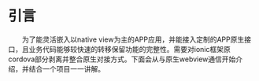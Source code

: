 # 引言
&emsp;&emsp;为了能灵活嵌入以native view为主的APP应用，并能接入定制的APP原生接口，且业务代码能够较快速的转移保留功能的完整性。需要对ionic框架原cordova部分剥离并整合原生对接方式。下面会从与原生webview通信开始介绍，并结合一个项目一一讲解。  
